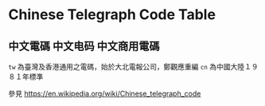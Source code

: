 # Chinese Telegraph Code Table
## 中文電碼 中文电码 中文商用電碼
`tw` 為臺灣及香港通用之電碼，始於大北電報公司，鄭觀應重編
`cn` 為中國大陸１９８１年標準

參見 https://en.wikipedia.org/wiki/Chinese_telegraph_code
